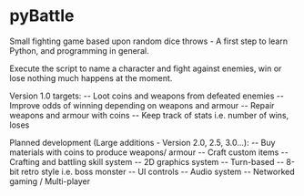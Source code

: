 pyBattle
========

Small fighting game based upon random dice throws - A first step to learn Python, and programming in general.

Execute the script to name a character and fight against enemies, win or lose nothing much happens at the moment.

Version 1.0 targets:
-- Loot coins and weapons from defeated enemies
-- Improve odds of winning depending on weapons and armour
-- Repair weapons and armour with coins
-- Keep track of stats i.e. number of wins, loses

Planned development (Large additions - Version 2.0, 2.5, 3.0...):
-- Buy materials with coins to produce weapons/ armour
-- Craft custom items
-- Crafting and battling skill system
-- 2D graphics system
  -- Turn-based
  -- 8-bit retro style i.e. boss monster
  -- UI controls
-- Audio system
-- Networked gaming / Multi-player
